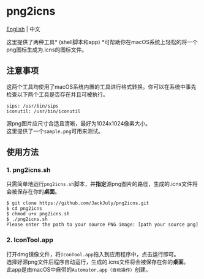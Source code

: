 # png2icns
[English](README.md) | 中文


这里提供了两种工具* (shell脚本和app) *可帮助你在macOS系统上轻松的将一个png图标生成为.icns的图标文件。

## 注意事项

这两个工具均使用了macOS系统内置的工具进行格式转换。你可以在系统中事先检查以下两个工具是否存在并且可被执行。
 
```
sips: /usr/bin/sips
iconutil: /usr/bin/iconutil
```  

源png图片应尺寸合适且清晰，最好为1024x1024像素大小。   
这里提供了一个`sample.png`可用来测试。

## 使用方法

### 1. png2icns.sh  
只需简单地运行`png2icns.sh`脚本，并**指定**源png图片的路径，生成的.icns文件将会被保存在你的**桌面**。

```
$ git clone https://github.com/JackJuly/png2icns.git
$ cd png2icns
$ chmod u+x png2icns.sh
$ ./png2icns.sh
Please enter the path to your source PNG image: [path your source png]
```

### 2. IconTool.app
打开dmg镜像文件，将`IconTool.app`拖入到应用程序中，点击运行即可。   
选择好源png文件后程序自动运行，生成的.icns文件将会被保存在你的**桌面**。  
此app是由macOS中自带的`Automator.app（自动操作）`创建。

